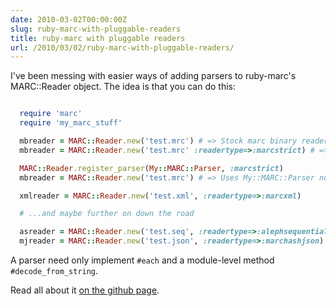 ```yaml
---
date: 2010-03-02T00:00:00Z
slug: ruby-marc-with-pluggable-readers
title: ruby-marc with pluggable readers
url: /2010/03/02/ruby-marc-with-pluggable-readers/
---
```


I've been messing with easier ways of adding parsers to ruby-marc's MARC::Reader object. The idea is that you can do this:


~~~ruby

  require 'marc'
  require 'my_marc_stuff'

  mbreader = MARC::Reader.new('test.mrc') # => Stock marc binary reader
  mbreader = MARC::Reader.new('test.mrc' :readertype=>:marcstrict) # => ditto

  MARC::Reader.register_parser(My::MARC::Parser, :marcstrict)
  mbreader = MARC::Reader.new('test.mrc') # => Uses My::MARC::Parser now

  xmlreader = MARC::Reader.new('test.xml', :readertype=>:marcxml)

  # ...and maybe further on down the road

  asreader = MARC::Reader.new('test.seq', :readertype=>:alephsequential)
  mjreader = MARC::Reader.new('test.json', :readertype=>:marchashjson)

~~~

A parser need only implement `#each` and a module-level method `#decode_from_string`.

Read all about it [on the github page](http://github.com/billdueber/ruby-marc-plugable-readers).
